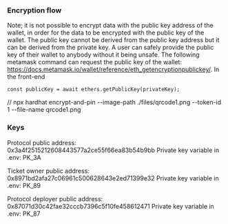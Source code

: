 ### Encryption flow

Note; it is not possible to encrypt data with the public key address of the wallet, in order for the data to be
encrypted with the public key of the wallet. The public key cannot be derived from the public key address but it can be
derived from the private key. A user can safely provide the public key of their wallet to anybody without it being
unsafe. The following metamask command can request the public key of the wallet:
https://docs.metamask.io/wallet/reference/eth_getencryptionpublickey/. In the front-end

```
const publicKey = await ethers.getPublicKey(privateKey);
```

// npx hardhat encrypt-and-pin --image-path ./files/qrcode1.png --token-id 1 --file-name qrcode1.png


### Keys

Protocol public address: 0x3a4f2515212608443577a2ce55f66ea83b54b9bb
Private key variable in .env: PK_3A

Ticket owner public address: 0x8971bd2afa27c06961c500628643e2ed71399e32
Private key variable in .env: PK_89

Protocol deployer public address: 0x87071d30c42fae32cccb7396c5f10fe458612471
Private key variable in .env: PK_87
